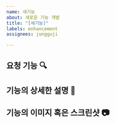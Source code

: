 ```yaml
---
name: 새기능
about: 새로운 기능 개발
title: "[새기능]"
labels: enhancement
assignees: jungguji

---
```


## 요청 기능 :mag:


## 기능의 상세한 설명 :memo:


## 기능의 이미지 혹은 스크린샷 :camera:

